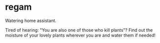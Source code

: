# regam

Watering home assistant.

Tired of hearing: "You are also one of those who kill plants"?
Find out the moisture of your lovely plants wherever you are and water them if needed!